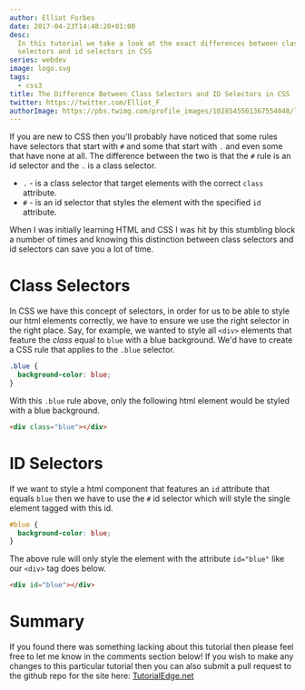 ```yaml
---
author: Elliot Forbes
date: 2017-04-23T14:48:20+01:00
desc:
  In this tutorial we take a look at the exact differences between class
  selectors and id selectors in CSS
series: webdev
image: logo.svg
tags:
  - css3
title: The Difference Between Class Selectors and ID Selectors in CSS
twitter: https://twitter.com/Elliot_F
authorImage: https://pbs.twimg.com/profile_images/1028545501367554048/lzr43cQv_400x400.jpg
---
```


If you are new to CSS then you'll probably have noticed that some rules have
selectors that start with `#` and some that start with `.` and even some that
have none at all. The difference between the two is that the `#` rule is an id
selector and the `.` is a class selector.

- `.` - is a class selector that target elements with the correct `class`
  attribute.
- `#` - is an id selector that styles the element with the specified `id`
  attribute.

When I was initially learning HTML and CSS I was hit by this stumbling block a
number of times and knowing this distinction between class selectors and id
selectors can save you a lot of time.

# Class Selectors

In CSS we have this concept of selectors, in order for us to be able to style
our html elements correctly, we have to ensure we use the right selector in the
right place. Say, for example, we wanted to style all `<div>` elements that
feature the _class_ equal to `blue` with a blue background. We'd have to create
a CSS rule that applies to the `.blue` selector.

```css
.blue {
  background-color: blue;
}
```

With this `.blue` rule above, only the following html element would be styled
with a blue background.

```html
<div class="blue"></div>
```

# ID Selectors

If we want to style a html component that features an `id` attribute that equals
`blue` then we have to use the `#` id selector which will style the single
element tagged with this id.

```css
#blue {
  background-color: blue;
}
```

The above rule will only style the element with the attribute `id="blue"` like
our `<div>` tag does below.

```html
<div id="blue"></div>
```

<!--# Specificity

These two different types of selector have differing levels of something we call specificity. It's important to note that when an element features both and there is a collision between the rules, the id selector will generally get its way.

```html
<div id="yellow" class="blue"></div>

<style>
.blue {
  height: 50px;
  width: 50px;
  margin: auto;
  background-color: blue;
}
#yellow {
  height: 50px;
  width: 50px;
  margin: auto;
  background-color: yellow;
}
</style>
```

## Output

<div class="blue" id="green"></div>

<style>
#green {
  height: 50px;
  width: 50px;
  margin: auto;
  background-color: green;
}

.blue {
  height: 50px;
  width: 50px;
  margin: auto;
  background-color: blue;
}
</style>-->

# Summary

If you found there was something lacking about this tutorial then please feel
free to let me know in the comments section below! If you wish to make any
changes to this particular tutorial then you can also submit a pull request to
the github repo for the site here:
[TutorialEdge.net](https://github.com/elliotforbes/tutorialedge.net)
